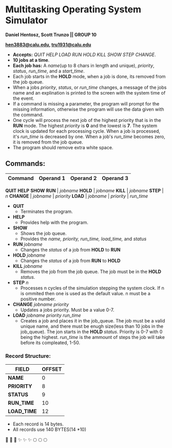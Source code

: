 # Multitasking Operating System Simulator


**Daniel Hentosz, Scott Trunzo || GROUP 10**

**hen3883@calu.edu, tru1931@calu.edu**

  * __Accepts:__ *QUIT HELP LOAD RUN HOLD KILL SHOW STEP CHANGE*.
  * __10 jobs at a time__.
  * __Each job has:__ A *name*(up to 8 chars in length and unique), *priority*, *status*, *run_time*,  and a *start_time*.
  * Each job starts in the **HOLD** mode, when a job is done, its removed from the job queue.
  * When a jobs *priority*, *status*, or *run_time* changes, a message of the jobs name and an explination is printed to the screen with the system time of the event.
  * If a command is missing a parameter, the program will prompt for the missing information, otherwise the program will use the data given with the command.
  * One cycle will process the next job of the highest priority that is in the **RUN** mode. The highest *priority* is **0** and the lowest is **7**. The system clock is updated for each processing cycle. When a job is processed, it's *run_time* is decreased by one. When a job's *run_time* becomes zero, it is removed from the job queue.
  * The program should remove extra white space.
## Commands:
Command | Operand 1 | Operand 2 | Operand 3
--------|-----------|-----------|-----------
 __QUIT__
 __HELP__
 __SHOW__
**RUN** | *jobname*
**HOLD** | *jobname*
**KILL** | *jobname*
**STEP** | _n_
**CHANGE** | _jobname_ | _priority_
**LOAD** | _jobname_ | _priority_ | _run_time_

 * __QUIT__
   * Terminates the program.
 * __HELP__
    * Provides help with the program.
 * __SHOW__
     * Shows the job queue.
     * Provides the *name, priority, run_time, load_time,* and *status*
  * __RUN__ _jobname_
     * Changes the *status* of a job from **HOLD** to **RUN**
  * __HOLD__ _jobname_
      * Changes the *status* of a job from **RUN** to **HOLD**
   * __KILL__ _jobname_
       * Removes the job from the job queue. The job must be in the **HOLD** _status_.
   * __STEP__ _n_
      * Processes n cycles of the simulation stepping the system clock. If n is ommited then one is used as the default value. n must be a positive number.
   * __CHANGE__ _jobname priority_
       * Updates a jobs priority. Must be a value 0-7.
   * __LOAD__ *jobname priority run_time*
       * Creates a job and places it in the job_queue. The job must be a valid unique name, and there must be enugh size(less than 10 jobs in the job_queue). The jon starts in the **HOLD** _status_. Priority is 0-7 with 0 being the highest. *run_time* is the ammount of steps the job will take before its compleated, 1-50.

### Record Structure:
**FIELD** | **OFFSET**
-|-
__NAME__ | 0
__PRIORITY__ | 8
__STATUS__ | 9
__RUN_TIME__ | 10
__LOAD_TIME__ | 12

 * Each record is 14 bytes.
 * All records use 140 BYTES(14 *10)


:shit: :shit: :shit: :sparkles: :sparkles: :sparkles: :full_moon: :full_moon: :full_moon:
